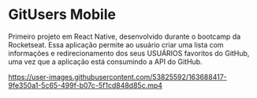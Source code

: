 # GitUsers Mobile
Primeiro projeto em React Native, desenvolvido durante o bootcamp da Rocketseat. Essa aplicação permite ao usuário criar uma lista com informações e  redirecionamento dos seus USUÁRIOS favoritos do GitHub, uma vez que a aplicação está consumindo a API do GitHub.

https://user-images.githubusercontent.com/53825592/163688417-9fe350a1-5c65-499f-b07c-5f1cd848d85c.mp4

